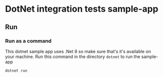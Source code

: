 # DotNet integration tests sample-app

## Run

### Run as a command

This dotnet sample app uses .Net 8 so make sure that's it's available on your machine.
Run this command in the directory `dotnet` to run the sample-app

```shell
dotnet run
```
